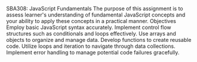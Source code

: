 SBA308: JavaScript Fundamentals
 The purpose of this assignment is to assess learner's understanding of fundamental JavaScript concepts and your ability to apply these concepts in a practical manner. 
 Objectives
Employ basic JavaScript syntax accurately.
Implement control flow structures such as conditionals and loops effectively.
Use arrays and objects to organize and manage data.
Develop functions to create reusable code.
Utilize loops and iteration to navigate through data collections.
Implement error handling to manage potential code failures gracefully.
